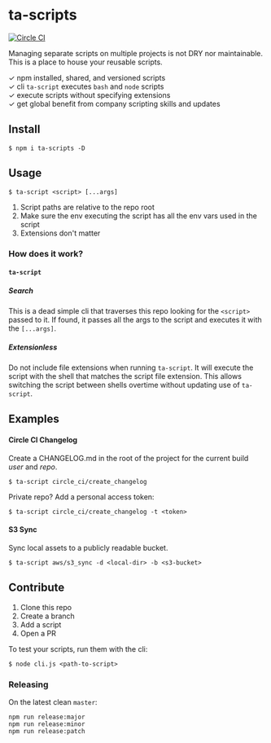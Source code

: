 # ta-scripts
[![Circle CI](https://img.shields.io/circleci/project/TechnologyAdvice/ta-scripts/master.svg?style=flat-square)](https://circleci.com/gh/TechnologyAdvice/ta-scripts/tree/master)

Managing separate scripts on multiple projects is not DRY nor maintainable.
This is a place to house your reusable scripts.

&check; npm installed, shared, and versioned scripts  
&check; cli `ta-script` executes `bash` and `node` scripts  
&check; execute scripts without specifying extensions  
&check; get global benefit from company scripting skills and updates  

## Install

    $ npm i ta-scripts -D

## Usage

    $ ta-script <script> [...args]

1. Script paths are relative to the repo root
1. Make sure the env executing the script has all the env vars used in the script
1. Extensions don't matter

### How does it work?

#### `ta-script`

##### Search
This is a dead simple cli that traverses this repo looking for the `<script>` passed to it.
If found, it passes all the args to the script and executes it with the `[...args]`.

##### Extensionless
Do not include file extensions when running `ta-script`.
It will execute the script with the shell that matches the script file extension.
This allows switching the script between shells overtime without updating use of `ta-script`.

## Examples

#### Circle CI Changelog

Create a CHANGELOG.md in the root of the project for the current build _user_ and _repo_.

    $ ta-script circle_ci/create_changelog

Private repo?  Add a personal access token:

    $ ta-script circle_ci/create_changelog -t <token>

#### S3 Sync

Sync local assets to a publicly readable bucket.

    $ ta-script aws/s3_sync -d <local-dir> -b <s3-bucket>

## Contribute

1. Clone this repo
1. Create a branch
1. Add a script
1. Open a PR

To test your scripts, run them with the cli:

    $ node cli.js <path-to-script>

### Releasing

On the latest clean `master`:

    npm run release:major
    npm run release:minor
    npm run release:patch
